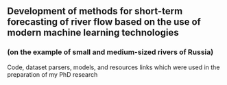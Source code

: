 ## Development of methods for short-term forecasting of river flow based on the use of modern machine learning technologies
### (on the example of small and medium-sized rivers of Russia)
Code, dataset parsers, models, and resources links which were used in the preparation of my PhD research
